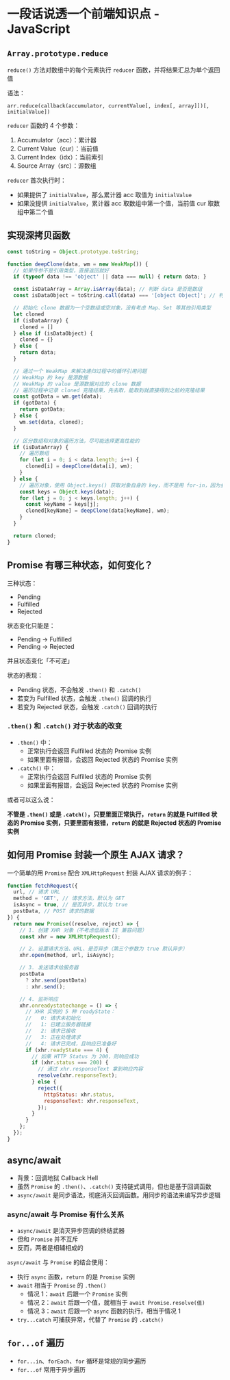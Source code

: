 # 一段话说透一个前端知识点 - JavaScript

## `Array.prototype.reduce`

`reduce()` 方法对数组中的每个元素执行 `reducer` 函数，并将结果汇总为单个返回值

语法：

`arr.reduce(callback(accumulator, currentValue[, index[, array]])[, initialValue])`

`reducer` 函数的 4 个参数：

1. Accumulator（acc）：累计器
2. Current Value（cur）：当前值
3. Current Index（idx）：当前索引
4. Source Array（src）：源数组

`reducer` 首次执行时：

* 如果提供了 `initialValue`，那么累计器 acc 取值为 `initialValue`
* 如果没提供 `initialValue`，累计器 acc 取数组中第一个值，当前值 cur 取数组中第二个值

## 实现深拷贝函数

```js
const toString = Object.prototype.toString;

function deepClone(data, wm = new WeakMap()) {
  // 如果传参不是引用类型，直接返回就好
  if (typeof data !== 'object' || data === null) { return data; }

  const isDataArray = Array.isArray(data); // 判断 data 是否是数组
  const isDataObject = toString.call(data) === '[object Object]'; // 判断 data 是否是对象

  // 初始化 clone 数据为一个空数组或空对象，没有考虑 Map、Set 等其他引用类型
  let cloned
  if (isDataArray) {
    cloned = []
  } else if (isDataObject) {
    cloned = {}
  } else {
    return data;
  }

  // 通过一个 WeakMap 来解决递归过程中的循环引用问题
  // WeakMap 的 key 是源数据
  // WeakMap 的 value 是源数据对应的 clone 数据
  // 遍历过程中记录 cloned 克隆结果，先去取，能取到就直接得到之前的克隆结果
  const gotData = wm.get(data);
  if (gotData) {
    return gotData;
  } else {
    wm.set(data, cloned);
  }

  // 区分数组和对象的遍历方法，尽可能选择更高性能的
  if (isDataArray) {
    // 遍历数组
    for (let i = 0; i < data.length; i++) {
      cloned[i] = deepClone(data[i], wm);
    }
  } else {
    // 遍历对象，使用 Object.keys() 获取对象自身的 key，而不是用 for-in，因为会遍历原型链
    const keys = Object.keys(data);
    for (let j = 0; j < keys.length; j++) {
      const keyName = keys[j];
      cloned[keyName] = deepClone(data[keyName], wm);
    }
  }

  return cloned;
}
```

## Promise 有哪三种状态，如何变化？

三种状态：

* Pending
* Fulfilled
* Rejected

状态变化只能是：

* Pending -> Fulfilled
* Pending -> Rejected

并且状态变化「不可逆」

状态的表现：

* Pending 状态，不会触发 `.then()` 和 `.catch()`
* 若变为 Fulfilled 状态，会触发 `.then()` 回调的执行
* 若变为 Rejected 状态，会触发 `.catch()` 回调的执行

### `.then()` 和 `.catch()` 对于状态的改变

* `.then()` 中：
  * 正常执行会返回 Fulfilled 状态的 Promise 实例
  * 如果里面有报错，会返回 Rejected 状态的 Promise 实例
* `.catch()` 中：
  * 正常执行会返回 Fulfilled 状态的 Promise 实例
  * 如果里面有报错，会返回 Rejected 状态的 Promise 实例

或者可以这么说：

**不管是 `.then()` 或是 `.catch()`，只要里面正常执行，`return` 的就是 Fulfilled 状态的 Promise 实例，只要里面有报错，`return` 的就是 Rejected 状态的 Promise 实例**

## 如何用 Promise 封装一个原生 AJAX 请求？

一个简单的用 `Promise` 配合 `XMLHttpRequest` 封装 AJAX 请求的例子：

```js
function fetchRequest({
  url, // 请求 URL
  method = 'GET', // 请求方法，默认为 GET
  isAsync = true, // 是否异步，默认为 true
  postData, // POST 请求的数据
}) {
  return new Promise((resolve, reject) => {
    // 1. 创建 XHR 对象（不考虑低版本 IE 兼容问题）
    const xhr = new XMLHttpRequest();

    // 2. 设置请求方法、URL、是否异步（第三个参数为 true 默认异步）
    xhr.open(method, url, isAsync);

    // 3. 发送请求给服务器
    postData
      ? xhr.send(postData)
      : xhr.send();

    // 4. 监听响应
    xhr.onreadystatechange = () => {
      // XHR 实例的 5 种 readyState：
      //   0: 请求未初始化
      //   1: 已建立服务器链接
      //   2: 请求已接收
      //   3: 正在处理请求
      //   4: 请求已完成，且响应已准备好
      if (xhr.readyState === 4) {
        // 如果 HTTP Status 为 200，则响应成功
        if (xhr.status === 200) {
          // 通过 xhr.responseText 拿到响应内容
          resolve(xhr.responseText);
        } else {
          reject({
            httpStatus: xhr.status,
            responseText: xhr.responseText,
          });
        }
      }
    };
  });
}
```

## async/await

* 背景：回调地狱 Callback Hell
* 虽然 `Promise` 的 `.then()`、`.catch()` 支持链式调用，但也是基于回调函数
* `async/await` 是同步语法，彻底消灭回调函数。用同步的语法来编写异步逻辑

### async/await 与 Promise 有什么关系

* `async/await` 是消灭异步回调的终结武器
* 但和 `Promise` 并不互斥
* 反而，两者是相辅相成的

`async/await` 与 `Promise` 的结合使用：

* 执行 `async` 函数，`return` 的是 `Promise` 实例
* `await` 相当于 `Promise` 的 `.then()`
  * 情况 1：`await` 后跟一个 `Promise` 实例
  * 情况 2：`await` 后跟一个值，就相当于 `await Promise.resolve(值)`
  * 情况 3：`await` 后跟一个 `async` 函数的执行，相当于情况 1
* `try...catch` 可捕获异常，代替了 `Promise` 的 `.catch()`

## `for...of` 遍历

* `for...in`、`forEach`、`for` 循环是常规的同步遍历
* `for...of` 常用于异步遍历

